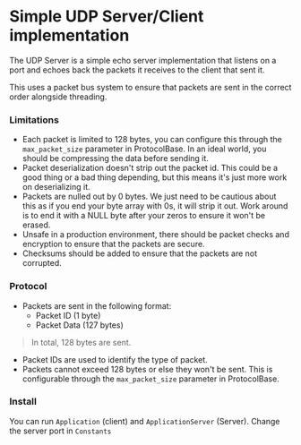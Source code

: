 # Simple UDP Server/Client implementation

The UDP Server is a simple echo server implementation that listens on a port and echoes back the packets it receives to the client that sent it.

This uses a packet bus system to ensure that packets are sent in the correct order alongside threading.

### Limitations

- Each packet is limited to 128 bytes, you can configure this through the `max_packet_size` parameter in ProtocolBase.
In an ideal world, you should be compressing the data before sending it.
- Packet deserialization doesn't strip out the packet id. This could be a good thing or a bad thing depending, but this means it's just more work on deserializing it.
- Packets are nulled out by 0 bytes. We just need to be cautious about this as if you end your byte array with 0s, it will strip it out. Work around is to end it with a NULL byte after your zeros to ensure it won't be erased.
- Unsafe in a production environment, there should be packet checks and encryption to ensure that the packets are secure.
- Checksums should be added to ensure that the packets are not corrupted.

### Protocol
- Packets are sent in the following format:
    - Packet ID (1 byte)
    - Packet Data (127 bytes)
  
> In total, 128 bytes are sent.

- Packet IDs are used to identify the type of packet.
- Packets cannot exceed 128 bytes or else they won't be sent. This is configurable through the `max_packet_size` parameter in ProtocolBase.


### Install

You can run `Application` (client) and `ApplicationServer` (Server). Change the server port in `Constants`